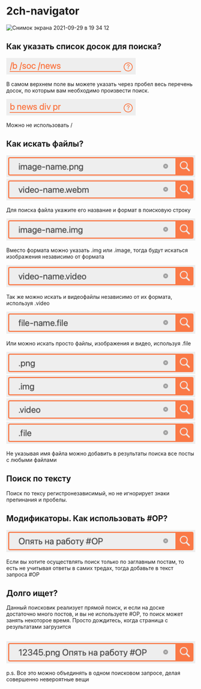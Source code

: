 # 2ch-navigator
 
![Снимок экрана 2021-09-29 в 19 34 12](https://user-images.githubusercontent.com/50969768/135311336-bb551d8d-abf8-47c9-9c71-fe46482935e8.png)

## Как указать список досок для поиска?
![1](https://github.com/vertically-challenged/2ch-navigator/blob/main/public/images/help%20board%201.png)

В самом верхнем поле вы можете указать через пробел весь перечень досок, по которым вам необходимо произвести поиск.

![](https://github.com/vertically-challenged/2ch-navigator/blob/main/public/images/help%20board%202.png)

Можно не использовать /

## Как искать файлы?

![](https://github.com/vertically-challenged/2ch-navigator/blob/main/public/images/s1.png)
![](https://github.com/vertically-challenged/2ch-navigator/blob/main/public/images/s3.png)

Для поиска файла укажите его название и формат в поисковую строку

![](https://github.com/vertically-challenged/2ch-navigator/blob/main/public/images/s2.png)

Вместо формата можно указать .img или .image, тогда будут искаться изображения независимо от формата

![](https://github.com/vertically-challenged/2ch-navigator/blob/main/public/images/s4.png)

Так же можно искать и видеофайлы независимо от их формата, используя .video

![](https://github.com/vertically-challenged/2ch-navigator/blob/main/public/images/s5.png)

Или можно искать просто файлы, изображения и видео, используя .file

![](https://github.com/vertically-challenged/2ch-navigator/blob/main/public/images/s6.png)
![](https://github.com/vertically-challenged/2ch-navigator/blob/main/public/images/s7.png)
![](https://github.com/vertically-challenged/2ch-navigator/blob/main/public/images/s8.png)
![](https://github.com/vertically-challenged/2ch-navigator/blob/main/public/images/s9.png)

Не указывая имя файла можно добавить в результаты поиска все посты с любыми файлами

## Поиск по тексту

Поиск по тексу регистронезависимый, но не игнорирует знаки препинания и пробелы.

## Модификаторы. Как использовать #OP?

![](https://github.com/vertically-challenged/2ch-navigator/blob/main/public/images/s10.png)

Если вы хотите осуществлять поиск только по заглавным постам, то есть не учитывая ответы в самих тредах, тогда добавьте в текст запроса #OP

## Долго ищет?

Данный поисковик реализует прямой поиск, и если на доске достаточно много постов, и вы не используете #OP, то поиск может занять некоторое время. Просто дождитесь, когда страница с результатами загрузится

##

![](https://github.com/vertically-challenged/2ch-navigator/blob/main/public/images/s11.png)

p.s. Все это можно объединять в одном поисковом запросе, делая совершенно невероятные вещи
